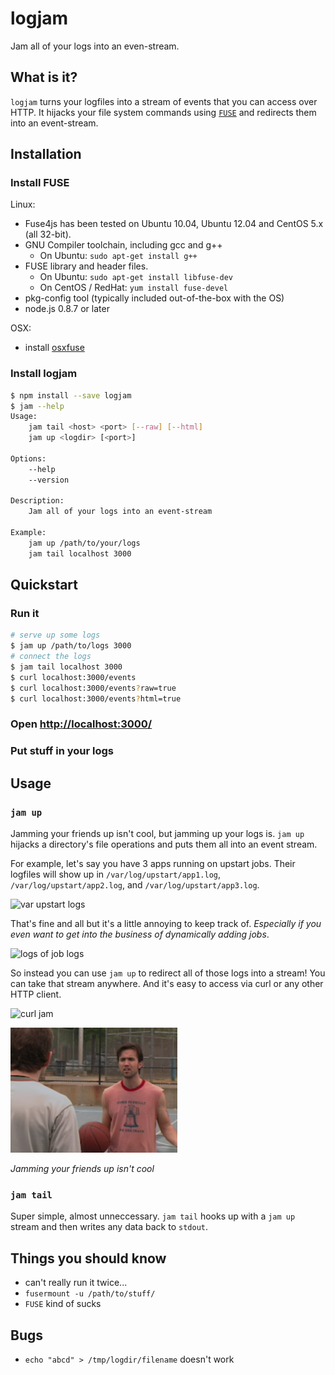 # logjam
Jam all of your logs into an even-stream.

## What is it?
`logjam` turns your logfiles into a stream of events that you can access 
over HTTP. It hijacks your file system commands using [`FUSE`]() and redirects
them into an event-stream.

*<gif goes here>*

## Installation
### Install FUSE
Linux:
* Fuse4js has been tested on Ubuntu 10.04, Ubuntu 12.04  and CentOS 5.x (all 32-bit).
* GNU Compiler toolchain, including gcc and g++
    * On Ubuntu: `sudo apt-get install g++`
* FUSE library and header files.
    * On Ubuntu: `sudo apt-get install libfuse-dev`
    * On CentOS / RedHat: `yum install fuse-devel`
* pkg-config tool (typically included out-of-the-box with the OS)
* node.js 0.8.7 or later

OSX:
* install [osxfuse](http://osxfuse.github.com/)

### Install logjam
```bash
$ npm install --save logjam
$ jam --help
Usage:
    jam tail <host> <port> [--raw] [--html]
    jam up <logdir> [<port>] 

Options:
    --help
    --version

Description:
    Jam all of your logs into an event-stream

Example:
    jam up /path/to/your/logs
    jam tail localhost 3000 
```

## Quickstart
### Run it
```bash
# serve up some logs
$ jam up /path/to/logs 3000
# connect the logs
$ jam tail localhost 3000
$ curl localhost:3000/events
$ curl localhost:3000/events?raw=true
$ curl localhost:3000/events?html=true
```

### Open [http://localhost:3000/](http://localhost:3000/)
*<picture goes here>*

### Put stuff in your logs
*<picture goes here>*


## Usage
### `jam up`
Jamming your friends up isn't cool, but jamming up your logs is. `jam up` 
hijacks a directory's file operations and puts them all into an event stream.

For example, let's say you have 3 apps running on upstart jobs. Their logfiles
will show up in `/var/log/upstart/app1.log`, `/var/log/upstart/app2.log`, and
`/var/log/upstart/app3.log`.

![var upstart logs](http://placehold.it/200x200)

That's fine and all but it's a little annoying to keep track of. *Especially if 
you even want to get into the business of dynamically adding jobs*.

![logs of job logs](http://placehold.it/200x200)

So instead you can use `jam up` to redirect all of those logs into a stream! 
You can take that stream anywhere. And it's easy to access via curl or any other
 HTTP client.

![curl jam](http://placehold.it/200x200)

<img src="./public/images/mac-basketball.png" height="200px">

*Jamming your friends up isn't cool*

### `jam tail`
Super simple, almost unneccessary. `jam tail` hooks up with a `jam up` stream 
and then writes any data back to `stdout`.


## Things you should know
- can't really run it twice...
- `fusermount -u /path/to/stuff/`
- `FUSE` kind of sucks

## Bugs
- `echo "abcd" > /tmp/logdir/filename` doesn't work


